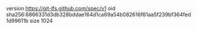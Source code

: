 version https://git-lfs.github.com/spec/v1
oid sha256:6866331d3db328bddae164d1ca69a54b082616f61aa5f239bf364fed1d99611b
size 1024
